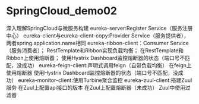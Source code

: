 # SpringCloud_demo02
深入理解SpringCloud与微服务构建
eureka-server:Register Service（服务注册中心）
eureka-client与eureka-client-copy:Provider Service（服务提供者），两者spring.application.name相同
eureka-ribbon-client：Consumer Service（服务消费者）；
    RestTemplate和Ribbon实现负载均衡；
    在RestTemplate和Ribbon上使用熔断器；
    使用Hystrix Dashboard监控熔断器的状态（端口号不匹配，没成功）
eureka-feign-client:声明式调用feign（自带负载均衡）
    在feign上使用熔断器
    使用Hystrix Dashboard监控熔断器的状态（端口号不匹配，没成功）
eureka-monitor-client:使用Turbine聚合监控
eureka-zuul-client:搭建Zuul服务
    在Zuul上配置api接口的版本
    在Zuul上配置熔断器（未成功）
    Zuul中使用过滤器